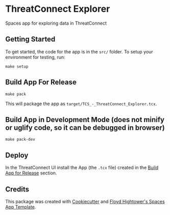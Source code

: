 # ThreatConnect Explorer

Spaces app for exploring data in ThreatConnect

## Getting Started

To get started, the code for the app is in the `src/` folder. To setup your environment for testing, run:

```
make setup
```

## Build App For Release

```
make pack
```

This will package the app as `target/TCS_-_ThreatConnect_Explorer.tcx`.

## Build App in Development Mode (does not minify or uglify code, so it can be debugged in browser)

```
make pack-dev
```

## Deploy

In the ThreatConnect UI install the App (the `.tcx` file) created in the [Build App for Release](#build-app-for-release) section.

## Credits

This package was created with [Cookiecutter](https://github.com/audreyr/cookiecutter) and [Floyd Hightower's Spaces App Template](https://github.com/fhightower-templates/threatconnect-angular-spaces-template).
